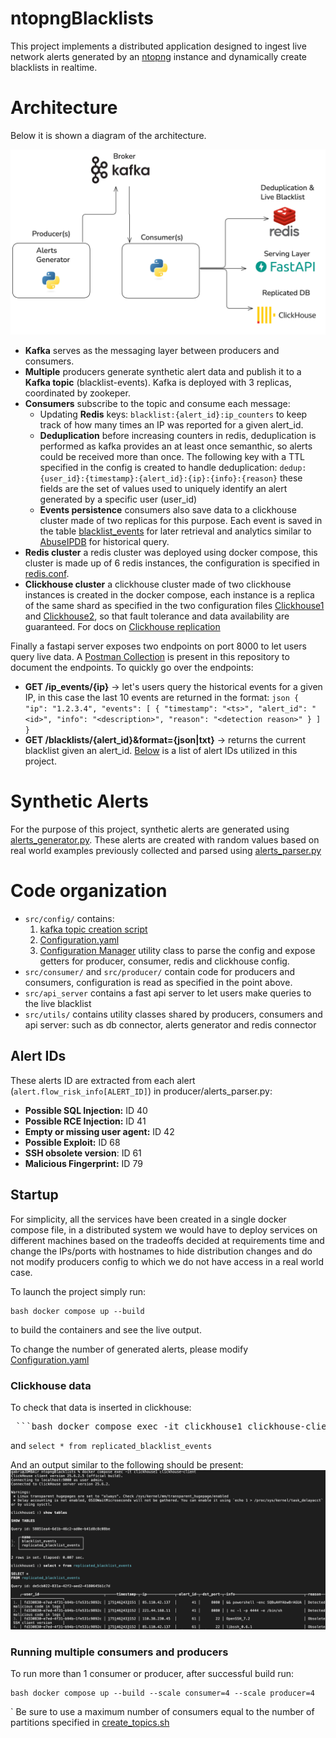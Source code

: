 # ntopngBlacklists

This project implements a distributed application designed to ingest live network alerts generated by an [ntopng](https://github.com/ntop/ntopng) instance and dynamically create blacklists in realtime. 

# Architecture
Below it is shown a diagram of the architecture.

![Architecture Diagram](images/architecture.png)
- **Kafka** serves as the messaging layer between producers and consumers.
- **Multiple** producers generate synthetic alert data and publish it to a **Kafka topic** (blacklist-events). Kafka is deployed with 3 replicas, coordinated by zookeper.
- **Consumers** subscribe to the topic and consume each message:
    - Updating **Redis** keys: `blacklist:{alert_id}:ip_counters` to keep track of how many times an IP was reported for a given alert_id. 
    - **Deduplication** before increasing counters in redis, deduplication is performed as kafka provides an at least once semanthic, so alerts could be received more than once.
    The following key with a TTL specified in the config is created to handle deduplication: `dedup:{user_id}:{timestamp}:{alert_id}:{ip}:{info}:{reason}` these fields are the set of values used to uniquely identify an alert generated by a specific user (user_id)
    - **Events persistence** consumers also save data to a clickhouse cluster made of two replicas for this purpose. Each event is saved in the table [blacklist_events](clickhouse/create_tables.sql) for later retrieval and analytics similar to [AbuseIPDB](https://www.abuseipdb.com/) for historical query.
- **Redis cluster** a redis cluster was deployed using docker compose, this cluster is made up of 6 redis instances, the configuration is specified in [redis.conf](redis/redis.conf).
- **Clickhouse cluster** a clickhouse cluster made of two clickhouse instances is created in the docker compose, each instance is a replica of the same shard as specified in the two configuration files [Clickhouse1](clickhouse/clickhouse1/config/macros.xml) and [Clickhouse2](clickhouse/clickhouse2/config/macros.xml), so that fault tolerance and data availability are guaranteed. For docs on [Clickhouse replication](https://clickhouse.com/docs/architecture/replication)

Finally a fastapi server exposes two endpoints on port 8000 to let users query live data. A [Postman Collection](Postman/Blacklists.postman_collection.json) is present in this repository to document the endpoints. To quickly go over the endpoints:
- **GET /ip_events/{ip}** -> let's users query the historical events for a given IP, in this case the last 10 events are returned in the format: ```json
  {
    "ip": "1.2.3.4",
    "events": [
      {
        "timestamp": "<ts>",
        "alert_id": "<id>",
        "info": "<description>",
        "reason": "<detection reason>"
      }
    ]
  }```
- **GET /blacklists/{alert_id}&format={json|txt}** -> returns the current blacklist given an alert_id. [Below](#alert-ids) is a list of alert IDs utilized in this project.

# Synthetic Alerts

For the purpose of this project, synthetic alerts are generated using [alerts_generator.py](src/utils/alerts_generator.py). These alerts are created with random values based on real world examples previously collected and parsed using [alerts_parser.py](src/utils/alerts_parser.py)

# Code organization

- `src/config/` contains:
    1. [kafka topic creation script](src/config/create_topic.sh)
    2. [Configuration.yaml ](src/config/config.yaml)
    3. [Configuration Manager](src/config/config_manager.py) utility class to parse the config and expose getters for producer, consumer, redis and clickhouse config.
- `src/consumer/` and `src/producer/` contain code for producers and consumers, configuration is read as specified in the point above.
- `src/api_server` contains a fast api server to let users make queries to the live blacklist
- `src/utils/` contains utility classes shared by producers, consumers and api server: such as db connector, alerts generator and redis connector

## Alert IDs

These alerts ID are extracted from each alert (`alert.flow_risk_info[ALERT_ID]`) in producer/alerts_parser.py:

- **Possible SQL Injection:** ID 40
- **Possible RCE Injection:** ID 41
- **Empty or missing user agent:** ID 42
- **Possible Exploit:** ID 68
- **SSH obsolete version**: ID 61
- **Malicious Fingerprint:** ID 79

## Startup
For simplicity, all the services have been created in a single docker compose file, in a distributed system we would have to deploy services on different machines based on the tradeoffs decided at requirements time and change the IPs/ports with hostnames to hide distribution changes and do not modify producers config to which we do not have access in a real world case.

To launch the project simply run: <pre lang="markdown"> ```bash docker compose up --build ```</pre> to build the containers and see the live output.

To change the number of generated alerts, please modify [Configuration.yaml ](src/config/config.yaml)

### Clickhouse data

To check that data is inserted in clickhouse: 
<pre lang="markdown"> ```bash docker compose exec -it clickhouse1 clickhouse-client ```</pre> 
and 
`select * from replicated_blacklist_events`

And an output similar to the following should be present:
![](images/clickhouse-output.png)
### Running multiple consumers and producers
To run more than 1 consumer or producer, after successful build run: <pre lang="markdown"> ```bash docker compose up --build --scale consumer=4 --scale producer=4```</pre>
` Be sure to use a maximum number of consumers equal to the number of partitions specified in [create_topics.sh ](src/config/create_topic.sh)
